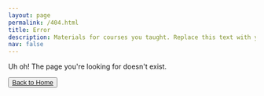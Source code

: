 ```yaml
---
layout: page
permalink: /404.html
title: Error
description: Materials for courses you taught. Replace this text with your description.
nav: false
---
```


Uh oh! The page you're looking for doesn't exist.

<button type="button" class="btn btn-primary"><a href = {{site.home}}>Back to Home</a></button>
